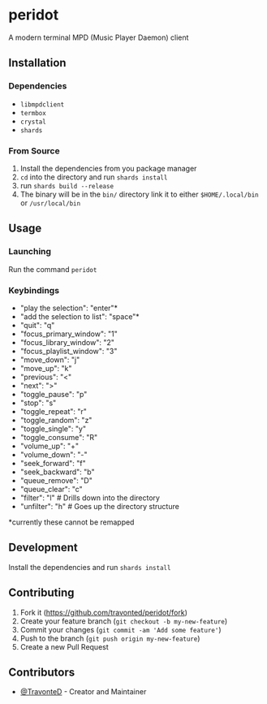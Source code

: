 # peridot

A modern terminal MPD (Music Player Daemon) client

## Installation

### Dependencies

- `libmpdclient`
- `termbox`
- `crystal`
- `shards`

### From Source

1. Install the dependencies from you package manager
2. `cd` into the directory and run `shards install`
3. run `shards build --release`
4. The binary will be in the `bin/` directory link it to either `$HOME/.local/bin` or `/usr/local/bin`

## Usage

### Launching
Run the command `peridot`

### Keybindings
- "play the selection": "enter"*
- "add the selection to list": "space"*
- "quit": "q"
- "focus_primary_window": "1"
- "focus_library_window": "2"
- "focus_playlist_window": "3"
- "move_down": "j"
- "move_up": "k"
- "previous": "<"
- "next": ">"
- "toggle_pause": "p"
- "stop": "s"
- "toggle_repeat": "r"
- "toggle_random": "z"
- "toggle_single": "y"
- "toggle_consume": "R"
- "volume_up": "+"
- "volume_down": "-"
- "seek_forward": "f"
- "seek_backward": "b"
- "queue_remove": "D"
- "queue_clear": "c"
- "filter": "l" # Drills down into the directory
- "unfilter": "h" # Goes up the directory structure

\*currently these cannot be remapped

## Development

Install the dependencies and run `shards install`

## Contributing

1. Fork it (<https://github.com/travonted/peridot/fork>)
2. Create your feature branch (`git checkout -b my-new-feature`)
3. Commit your changes (`git commit -am 'Add some feature'`)
4. Push to the branch (`git push origin my-new-feature`)
5. Create a new Pull Request

## Contributors

- [@TravonteD](https://github.com/travonted) - Creator and Maintainer
